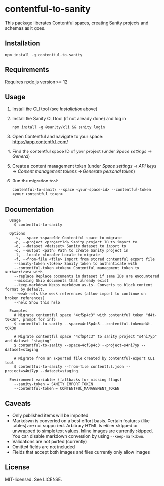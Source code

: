 # contentful-to-sanity

This package liberates Contentful spaces, creating Sanity projects and schemas as it goes.

## Installation

```
npm install -g contentful-to-sanity
```

## Requirements

Requires node.js version >= 12

## Usage

1. Install the CLI tool (see _Installation_ above)
2. Install the Sanity CLI tool (if not already done) and log in

   `npm install -g @sanity/cli && sanity login`

3. Open Contentful and navigate to your space: https://app.contentful.com/
4. Find the contentful space ID of your project (under _Space settings_ → _General_)
5. Create a content management token (under _Space settings_ → _API keys_ → _Content management tokens_ → _Generate personal token_)
6. Run the migration tool:

   `contentful-to-sanity --space <your-space-id> --contentful-token <your contentful token>`

## Documentation

```
  Usage
    $ contentful-to-sanity

  Options
    -s, --space <spaceId> Contentful space to migrate
    -p, --project <projectId> Sanity project ID to import to
    -d, --dataset <dataset> Sanity dataset to import to
    -o, --output <path> Path to create Sanity project in
    -l, --locale <locale> Locale to migrate
    -f, --from-file <file> Import from stored contentful export file
    --sanity-token <token> Sanity token to authenticate with
    --contentful-token <token> Contentful management token to authenticate with
    --replace Replace documents in dataset if same IDs are encountered
    --missing Skip documents that already exist
    --keep-markdown Keeps markdown as-is. Converts to block content format by default.
    --weak-refs Use weak references (allow import to continue on broken references)
    --help Show this help

  Examples
    # Migrate contentful space "4cfSp4c3" with contentful token "d4t-t0k3n", prompt for info
    $ contentful-to-sanity --space=4cfSp4c3 --contentful-token=d4t-t0k3n

    # Migrate contentful space "4cfSp4c3" to sanity project "s4ni7yp" and dataset "staging"
    $ contentful-to-sanity --space=4cfSp4c3 --project=s4ni7yp --dataset=staging

    # Migrate from an exported file created by contentful-export CLI tool
    $ contentful-to-sanity --from-file contentful.json --project=s4ni7yp --dataset=staging

  Environment variables (fallbacks for missing flags)
    --sanity-token = SANITY_IMPORT_TOKEN
    --contentful-token = CONTENTFUL_MANAGEMENT_TOKEN
```

## Caveats

- Only published items will be imported
- Markdown is converted on a best-effort basis. Certain features (like tables) are not supported. Arbitrary HTML is either skipped or unwrapped to simple text values. Inline images are currently skipped. You can disable markdown conversion by using `--keep-markdown`.
- Validations are not ported (currently)
- Omitted fields are not included
- Fields that accept both images and files currently only allow images

## License

MIT-licensed. See LICENSE.
